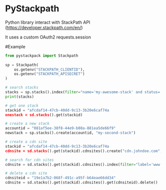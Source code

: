 # PyStackpath

Python library interact with StackPath API (https://developer.stackpath.com/en/)

It uses a custom OAuth2 requests.session

#Example
```python
from pystackpack import Stackpath
 
sp = Stackpath(
    os.getenv("STACKPATH_CLIENTID"),
    os.getenv("STACKPATH_APISECRET")
)

# search stacks
stacks = sp.stacks().index(filter="name='my-awesome-stack' and status='ACTIVE'")
print(stacks)

# get one stack
stackid = "afcdaf14-47cb-40dd-9c13-3b20e6caf74a
onestack = sd.stacks().get(stackid)

# create a new stack
accountid = "081af5ee-38f8-44e9-b08a-881ea5de66f9"
newstack = sp.stacks().create(accountid, "my-second-stack")

# create a cdn site
stackid = "afcdaf14-47cb-40dd-9c13-3b20e6caf74a
cdnsite = sd.stacks().get(stackid).cdnsites().create("cdn.johndoe.com", "www.johndoe.com")

# search for cdn sites
cdnsite = sd.stacks().get(stackid).cdnsites().index(filter="label='www.johndoe.com' and status='ACTIVE'")

# delete a cdn site
cdnsiteid = "19e1a7b2-068f-491c-a95f-b64eae66dd34"
cdnsite = sd.stacks().get(stackid).cdnsites().get(cdnsiteid).delete()
```